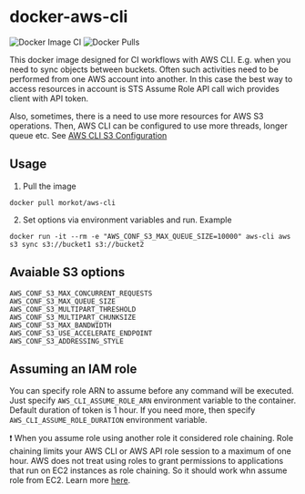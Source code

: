 # docker-aws-cli

![Docker Image CI](https://github.com/morkot/docker-aws-cli/workflows/Docker%20Image%20CI/badge.svg)
![Docker Pulls](https://img.shields.io/docker/pulls/morkot/aws-cli)

This docker image designed for CI workflows with AWS CLI. E.g. when you need to sync objects between
buckets. Often such activities need to be performed from one AWS account into another. In this case
the best way to access resources in account is STS Assume Role API call wich provides client with
API token. 

Also, sometimes, there is a need to use more resources for AWS S3 operations. Then, AWS CLI can be
configured to use more threads, longer queue etc. See [AWS CLI S3
Configuration](https://docs.aws.amazon.com/cli/latest/topic/s3-config.html#aws-cli-s3-configuration)

## Usage

1. Pull the image

```shell
docker pull morkot/aws-cli
```

2. Set options via environment variables and run. Example

```shell
docker run -it --rm -e "AWS_CONF_S3_MAX_QUEUE_SIZE=10000" aws-cli aws s3 sync s3://bucket1 s3://bucket2
```

## Avaiable S3 options

```shell
AWS_CONF_S3_MAX_CONCURRENT_REQUESTS 
AWS_CONF_S3_MAX_QUEUE_SIZE
AWS_CONF_S3_MULTIPART_THRESHOLD
AWS_CONF_S3_MULTIPART_CHUNKSIZE
AWS_CONF_S3_MAX_BANDWIDTH
AWS_CONF_S3_USE_ACCELERATE_ENDPOINT
AWS_CONF_S3_ADDRESSING_STYLE
```


## Assuming an IAM role

You can specify role ARN to assume before any command will be executed. Just specify
`AWS_CLI_ASSUME_ROLE_ARN` environment variable to the container. Default duration of token is 1
hour. If you need more, then specify `AWS_CLI_ASSUME_ROLE_DURATION` environment variable.

:exclamation: When you assume role using another role it considered role chaining. Role chaining
limits your AWS CLI or AWS API role session to a maximum of one hour. AWS does not treat using roles
to grant permissions to applications that run on EC2 instances as role chaining. So it should work
whn assume role from EC2. Learn more
[here](https://docs.aws.amazon.com/IAM/latest/UserGuide/id_roles_terms-and-concepts.html).

